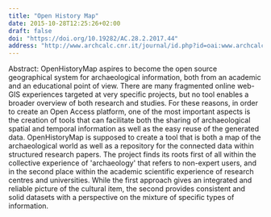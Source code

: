 ```yaml
---
title: "Open History Map"
date: 2015-10-28T12:25:26+02:00
draft: false
doi: "https://doi.org/10.19282/AC.28.2.2017.44"
address: "http://www.archcalc.cnr.it/journal/id.php?id=oai:www.archcalc.cnr.it/journal/A_C_oai_Archive.xml:931"
---
```


Abstract: 
OpenHistoryMap aspires to become the open source geographical system for archaeological information, both from an academic and an educational point of view. There are many fragmented online web-GIS experiences targeted at very specific projects, but no tool enables a broader overview of both research and studies. For these reasons, in order to create an Open Access platform, one of the most important aspects is the creation of tools that can facilitate both the sharing of archaeological spatial and temporal information as well as the easy reuse of the generated data. OpenHistoryMap is supposed to create a tool that is both a map of the archaeological world as well as a repository for the connected data within structured research papers. The project finds its roots first of all within the collective experience of 'archaeology' that refers to non-expert users, and in the second place within the academic scientific experience of research centres and universities. While the first approach gives an integrated and reliable picture of the cultural item, the second provides consistent and solid datasets with a perspective on the mixture of specific types of information.
